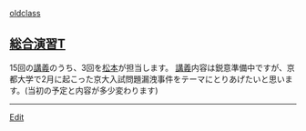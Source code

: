 ---
---
[oldclass](/oldclass)
## [総合演習T](/総合演習T)
15回の[講義](/講義)のうち、3回を[松本](/松本)が担当します。
[講義](/講義)内容は鋭意準備中ですが、京都大学で2月に起こった京大入試問題漏洩事件をテーマにとりあげたいと思います。(当初の予定と内容が多少変わります)


----
[Edit](https://github.com/vitroid/vitroid.github.io/edit/master/MD/総合演習T.md)
